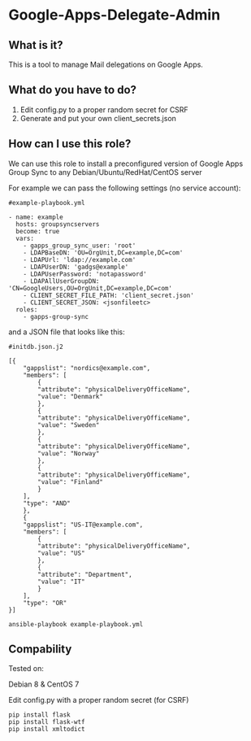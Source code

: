 # Google-Apps-Delegate-Admin

## What is it?

This is a tool to manage Mail delegations on Google Apps.

## What do you have to do?

1. Edit config.py to a proper random secret for CSRF
2. Generate and put your own client_secrets.json

## How can I use this role?

We can use this role to install a preconfigured version of Google Apps Group Sync to any Debian/Ubuntu/RedHat/CentOS server

For example we can pass the following settings (no service account):

```
#example-playbook.yml

- name: example
  hosts: groupsyncservers
  become: true
  vars: 
    - gapps_group_sync_user: 'root'
    - LDAPBaseDN: 'OU=OrgUnit,DC=example,DC=com'
    - LDAPUrl: 'ldap://example.com'
    - LDAPUserDN: 'gadgs@example'
    - LDAPUserPassword: 'notapassword'
    - LDAPAllUserGroupDN: 'CN=GoogleUsers,OU=OrgUnit,DC=example,DC=com'
    - CLIENT_SECRET_FILE_PATH: 'client_secret.json'
    - CLIENT_SECRET_JSON: <jsonfileetc>
  roles:
    - gapps-group-sync
```

and a JSON file that looks like this:

```
#initdb.json.j2

[{
    "gappslist": "nordics@example.com",
    "members": [
        {
        "attribute": "physicalDeliveryOfficeName",
        "value": "Denmark"
        },
        {
        "attribute": "physicalDeliveryOfficeName",
        "value": "Sweden"
        },
        {
        "attribute": "physicalDeliveryOfficeName",
        "value": "Norway"
        },
        {
        "attribute": "physicalDeliveryOfficeName",
        "value": "Finland"
        }
    ],
    "type": "AND"
    },
    {
    "gappslist": "US-IT@example.com",
    "members": [
        {
        "attribute": "physicalDeliveryOfficeName",
        "value": "US"
        },
        {
        "attribute": "Department",
        "value": "IT"
        }
    ],
    "type": "OR"
}]
```

``` ansible-playbook example-playbook.yml ```

## Compability

Tested on:

Debian 8 & CentOS 7


Edit config.py with a proper random secret (for CSRF)

```
pip install flask
pip install flask-wtf
pip install xmltodict
```
